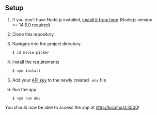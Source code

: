 ## Setup

1. If you don’t have Node.js installed, [install it from here](https://nodejs.org/en/) (Node.js version >= 14.6.0 required)

2. Clone this repository

3. Navigate into the project directory

   ```bash
   $ cd movie-picker
   ```

4. Install the requirements

   ```bash
   $ npm install
   ```

5. Add your [API key](https://beta.openai.com/account/api-keys) to the newly created `.env` file

6. Run the app

   ```bash
   $ npm run dev
   ```

You should now be able to access the app at [http://localhost:3000](http://localhost:3000)!
